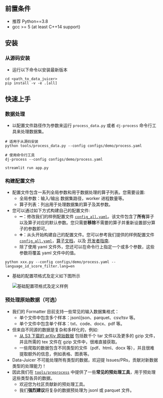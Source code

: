 ## 前置条件

* 推荐 Python==3.8
* gcc >= 5 (at least C++14 support)

## 安装

### 从源码安装

* 运行以下命令以安装最新版本

```shell
cd <path_to_data_juicer>
pip install -v -e .[all]
```

## 快速上手

### 数据处理

* 以配置文件路径作为参数来运行 `process_data.py` 或者 `dj-process` 命令行工具来处理数据集。

```shell
# 适用于从源码安装
python tools/process_data.py --config configs/demo/process.yaml

# 使用命令行工具
dj-process --config configs/demo/process.yaml
```

```shell
streamlit run app.py
```

### 构建配置文件

* 配置文件包含一系列全局参数和用于数据处理的算子列表。您需要设置:
  * 全局参数：输入/输出 数据集路径，worker 进程数量等。
  * 算子列表：列出用于处理数据集的算子及其参数。
* 您可以通过如下方式构建自己的配置文件:
  * ➖：修改我们的样例配置文件 [`config_all.yaml`](configs/config_all.yaml)。该文件包含了**所有**算子以及算子对应的默认参数。您只需要**移除**不需要的算子并重新设置部分算子的参数即可。
  * ➕：从头开始构建自己的配置文件。您可以参考我们提供的样例配置文件 [`config_all.yaml`](configs/config_all.yaml)，[算子文档](docs/Operators_ZH.md)，以及 [开发者指南](docs/DeveloperGuide_ZH.md#构建自己的算子).
  * 除了使用 yaml 文件外，您还可以在命令行上指定一个或多个参数，这些参数将覆盖 yaml 文件中的值。

```shell
python xxx.py --config configs/demo/process.yaml --language_id_score_filter.lang=en
```

* 基础的配置项格式及定义如下图所示

  ![基础配置项格式及定义样例](https://img.alicdn.com/imgextra/i4/O1CN01xPtU0t1YOwsZyuqCx_!!6000000003050-0-tps-1692-879.jpg "基础配置文件样例")

### 预处理原始数据（可选）

* 我们的 Formatter 目前支持一些常见的输入数据集格式：
  * 单个文件中包含多个样本：jsonl/json、parquet、csv/tsv 等。
  * 单个文件中包含单个样本：txt、code、docx、pdf 等。
* 但来自不同源的数据是复杂和多样化的，例如:
  * [从 S3 下载的 arXiv 原始数据](https://info.arxiv.org/help/bulk_data_s3.html) 包括数千个 tar 文件以及更多的 gzip 文件，并且所需的 tex 文件在 gzip 文件中，很难直接获取。
  * 一些爬取的数据包含不同类型的文件（pdf、html、docx 等），并且很难提取额外的信息，例如表格、图表等。
* Data-Juicer 不可能处理所有类型的数据，欢迎提 Issues/PRs，贡献对新数据类型的处理能力！
* 因此我们在 [`tools/preprocess`](tools/preprocess) 中提供了一些**常见的预处理工具**，用于预处理这些类型各异的数据。
  * 欢迎您为社区贡献新的预处理工具。
  * 我们**强烈建议**将复杂的数据预处理为 jsonl 或 parquet 文件。